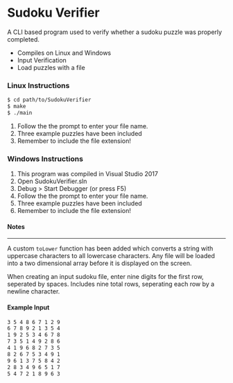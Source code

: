 # Sudoku Verifier

A CLI based program used to verify whether a sudoku puzzle was properly completed.

  - Compiles on Linux and Windows
  - Input Verification
  - Load puzzles with a file

### Linux Instructions

 ```sh
$ cd path/to/SudokuVerifier
$ make
$ ./main
```
1. Follow the the prompt to enter your file name.
1. Three example puzzles have been included
1. Remember to include the file extension!

### Windows Instructions
1. This program was compiled in Visual Studio 2017
1. Open SudokuVerifier.sln
1. Debug > Start Debugger (or press F5)
1. Follow the the prompt to enter your file name.
1. Three example puzzles have been included
1. Remember to include the file extension!    
  
#### Notes #
------

A custom `toLower` function has been added which converts a string with uppercase characters to all lowercase characters. Any file will be loaded into a two dimensional array before it is displayed on the screen.

When creating an input sudoku file, enter nine digits for the first row, seperated by spaces. Includes nine total rows, seperating each row by a newline character.

#### Example Input #
```sh
3 5 4 8 6 7 1 2 9
6 7 8 9 2 1 3 5 4
1 9 2 5 3 4 6 7 8
7 3 5 1 4 9 2 8 6
4 1 9 6 8 2 7 3 5
8 2 6 7 5 3 4 9 1
9 6 1 3 7 5 8 4 2
2 8 3 4 9 6 5 1 7
5 4 7 2 1 8 9 6 3
```
